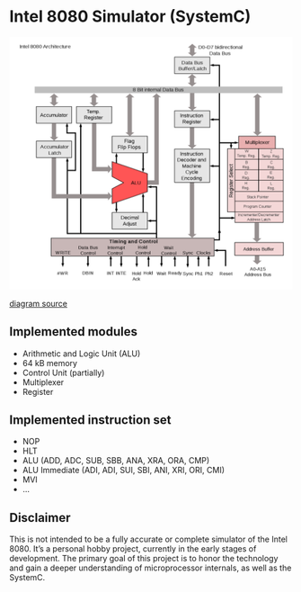 # Intel 8080 Simulator (SystemC)

<img src="assets/Intel_8080_arch.png" width=720px>

[diagram source](https://en.wikipedia.org/wiki/Intel_8080)

## Implemented modules

* Arithmetic and Logic Unit (ALU)
* 64 kB memory
* Control Unit (partially)
* Multiplexer
* Register

## Implemented instruction set

* NOP
* HLT
* ALU (ADD, ADC, SUB, SBB, ANA, XRA, ORA, CMP)
* ALU Immediate (ADI, ADI, SUI, SBI, ANI, XRI, ORI, CMI)
* MVI
* ...

## Disclaimer

This is not intended to be a fully accurate or complete simulator of the Intel 8080.
It’s a personal hobby project, currently in the early stages of development.
The primary goal of this project is to honor the technology and gain a deeper understanding of microprocessor internals, as well as the SystemC.
